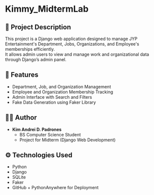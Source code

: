 # Kimmy_MidtermLab

## 🧩 Project Description
This project is a Django web application designed to manage JYP Entertainment's Department, Jobs, Organizations, and Employee's memberships efficiently.  
It allows admin users to view and manage work and organizational data through Django’s admin panel.

## 🚀 Features
- Department, Job, and Organization Management  
- Employee and Organization Membership Tracking  
- Admin Interface with Search and Filters  
- Fake Data Generation using Faker Library  

## 👩‍💻 Author
- **Kim Andrei D. Padrones**
  - BS Computer Science Student
  - Project for Midterm (Django Web Development)

## ⚙️ Technologies Used
- Python 
- Django  
- SQLite  
- Faker  
- GitHub + PythonAnywhere for Deployment
